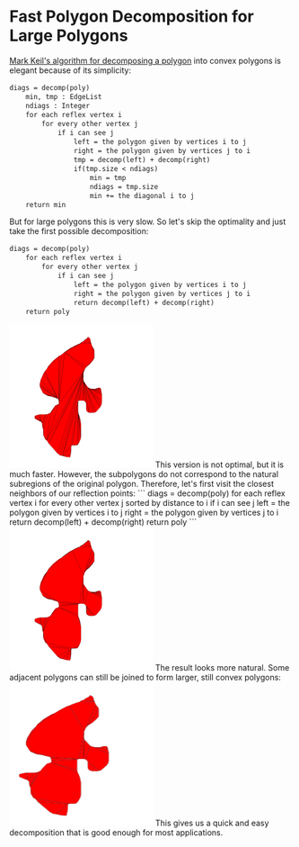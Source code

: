 # Fast Polygon Decomposition for Large Polygons

[Mark Keil's algorithm for decomposing a polygon](https://mpen.ca/406/keil) into convex polygons is elegant because of its simplicity:
```
diags = decomp(poly)
	min, tmp : EdgeList
	ndiags : Integer
	for each reflex vertex i
		for every other vertex j
			if i can see j
				left = the polygon given by vertices i to j
				right = the polygon given by vertices j to i
				tmp = decomp(left) + decomp(right)
				if(tmp.size < ndiags)
					min = tmp
					ndiags = tmp.size
					min += the diagonal i to j
	return min
```
But for large polygons this is very slow.
So let's skip the optimality and just take the first possible decomposition: 
```
diags = decomp(poly)
	for each reflex vertex i
		for every other vertex j
			if i can see j
				left = the polygon given by vertices i to j
				right = the polygon given by vertices j to i
				return decomp(left) + decomp(right)			
	return poly
```
<img src="./demo.out2.svg" width=256 height=256/>
This version is not optimal, but it is much faster. However, the subpolygons do not correspond to the natural subregions of the original polygon. Therefore, let's first visit the closest neighbors of our reflection points: 
```
diags = decomp(poly)
	for each reflex vertex i
		for every other vertex j sorted by distance to i 
			if i can see j
				left = the polygon given by vertices i to j
				right = the polygon given by vertices j to i
				return decomp(left) + decomp(right)			
	return poly
```
<img src="./demo.out3.svg" width=256 height=256 />
The result looks more natural. Some adjacent polygons can still be joined to form larger, still convex polygons:
<img src="./demo.out4.svg" width=256 height=256/>
This gives us a quick and easy decomposition that is good enough for most applications.
